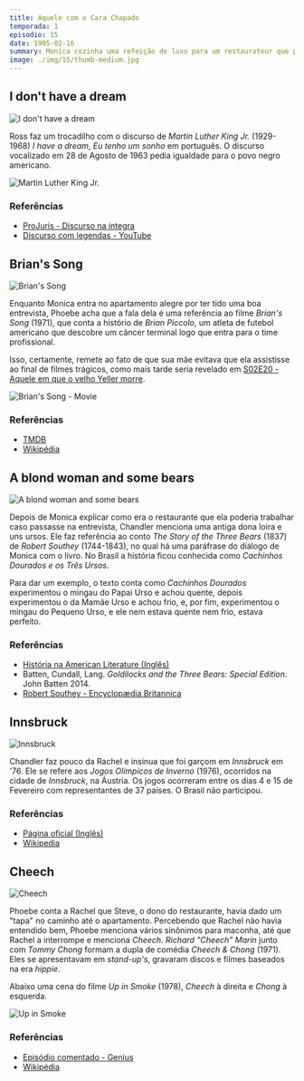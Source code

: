 ```yaml
---
title: Aquele com o Cara Chapado
temporada: 1
episodio: 15
date: 1995-02-16
summary: Monica cozinha uma refeição de luxo para um restaurateur que procura um novo chef, mas, infelizmente, ele está chapado.
image: ./img/15/thumb-medium.jpg
---
```


## I don't have a dream

![I don't have a dream](./img/15/i-don-t-have-a-dream.png)

<cena>
  <chandler
    original="- I don't have a dream."
    traducao="- Eu não tenho um sonho."
  />
  <ross
    original="- Ah, the lesser known I Don't Have a Dream speech."
    traducao="- Esse discurso é menos conhecido."
  />
</cena>

Ross faz um trocadilho com o discurso de *Martin Luther King Jr.* (1929-1968)
*I have a dream*, *Eu tenho um sonho* em português. O discurso vocalizado em
28 de Agosto de 1963 pedia igualdade para o povo negro americano.

![Martin Luther King Jr.](./img/15/martin-luther-king-jr.jpg)

### Referências

- [ProJuris - Discurso na íntegra](https://www.projuris.com.br/i-have-a-dream-de-martin-luther-king-jr-na-integra)
- [Discurso com legendas - YouTube](https://www.youtube.com/watch?v=fz_7luovxPc)

## Brian's Song

![Brian's Song](./img/15/brian-s-song.png)

<cena>
  <monica
    original="- Oh, I love my life. I love my life."
    traducao="- Eu adoro a minha vida!"
  />
  <phoebe
    original="- Brian's Song."
    traducao="- Brian's Song."
  />
</cena>

Enquanto Monica entra no apartamento alegre por ter tido uma boa entrevista, Phoebe
acha que a fala dela é uma referência ao filme *Brian's Song* (1971), que conta a
histório de *Brian Piccolo*, um atleta de futebol americano que descobre um câncer
terminal logo que entra para o time profissional.

Isso, certamente, remete ao fato de que sua mãe evitava que ela assistisse ao final
de filmes trágicos, como mais tarde seria revelado em
[S02E20 - Aquele em que o velho Yeller morre](/temporada/2/episodio/20/).

![Brian's Song - Movie](./img/15/brian-s-song-movie.jpg)

### Referências

- [TMDB](https://www.themoviedb.org/movie/18047-brian-s-song)
- [Wikipédia](https://en.wikipedia.org/wiki/Brian%27s_Song)

## A blond woman and some bears

![A blond woman and some bears](./img/15/a-blond-woman-and-some-bears.png)

<cena>
  <monica
    original="- It's not too big, not too small. It's just right."
    traducao="- Não é nem grande nem pequeno, é perfeito."
  />
  <chandler
    original="- Was it formerly owned by a blond woman and some bears?"
    traducao="- A antiga dona era loira e tinha ursos?"
  />
</cena>

Depois de Monica explicar como era o restaurante que ela poderia trabalhar caso
passasse na entrevista, Chandler menciona uma antiga dona loira e uns ursos. Ele
faz referência ao conto *The Story of the Three Bears* (1837) de *Robert Southey*
(1744-1843), no qual há uma paráfrase do diálogo de Monica com o livro.
No Brasil a história ficou conhecida como *Cachinhos Dourados e os Três Ursos*.

Para dar um exemplo, o texto conta como *Cachinhos Dourados* experimentou o mingau
do Papai Urso e achou quente, depois experimentou o da Mamãe Urso e achou frio, e,
por fim, experimentou o mingau do Pequeno Urso, e ele nem estava quente nem frio,
estava perfeito.

### Referências

- [História na American Literature (Inglês)](https://americanliterature.com/childrens-stories/goldilocks-and-the-three-bears)
- Batten, Cundall, Lang. *Goldilocks and the Three Bears: Special Edition*. John Batten 2014.
- [Robert Southey - Encyclopædia Britannica](https://www.britannica.com/biography/Robert-Southey)

## Innsbruck

![Innsbruck](./img/15/innsbruck.png)

<cena>
  <rachel
    original="- [...] And I've sort of been maintaining my amateur status so that I can waitress in the Olympics."
    traducao="- [...] E eu continuo sendo amadora para poder competir nas Olimpíadas."
  />
  <chandler
    original="- You know, I don't mean to brag, but I waited tables at Innsbruck in '76. Amuse-bouche?"
    traducao="- Não quero me gabar, mas fui garçom em Innsbruck, em '76. Amuse-bouche?"
  />
</cena>

Chandler faz pouco da Rachel e insinua que foi garçom em *Innsbruck* em '76. Ele se
refere aos *Jogos Olímpicos de Inverno* (1976), ocorridos na cidade de *Innsbruck*,
na Áustria. Os jogos ocorreram entre os dias 4 e 15 de Fevereiro com representantes
de 37 países. O Brasil não participou.

### Referências

- [Página oficial (Inglês)](https://www.olympic.org/innsbruck-1976)
- [Wikipedia](https://pt.wikipedia.org/wiki/Jogos_Ol%C3%ADmpicos_de_Inverno_de_1976)

## Cheech

![Cheech](./img/15/cheech.png)

<cena>
  <phoebe
    original="- Smoked a joint, you know? Lit a bone. Weed, hemp, ganja."
    traducao="- Fumou um baseado, maconha, erva, hemp."
  />
  <rachel
    original="- Okay, I'm with you, Cheech."
    traducao="- Já entendi, Cheech."
  />
</cena>

Phoebe conta a Rachel que Steve, o dono do restaurante, havia dado um "tapa" no
caminho até o apartamento. Percebendo que Rachel não havia entendido bem, Phoebe
menciona vários sinônimos para maconha, até que Rachel a interrompe e menciona *Cheech*.
*Richard "Cheech" Marin* junto com *Tommy Chong* formam a dupla de comédia
*Cheech & Chong* (1971). Eles se apresentavam em *stand-up's*, gravaram discos e
filmes baseados na era *hippie*.

Abaixo uma cena do filme *Up in Smoke* (1978), *Cheech* à direita e *Chong*
à esquerda.

![Up in Smoke](./img/15/up-in-smoke.jpg)

### Referências

- [Episódio comentado - Genius](https://genius.com/Friends-tv-the-one-with-the-stoned-guy-annotated)
- [Wikipédia](https://en.wikipedia.org/wiki/Cheech_%26_Chong)

